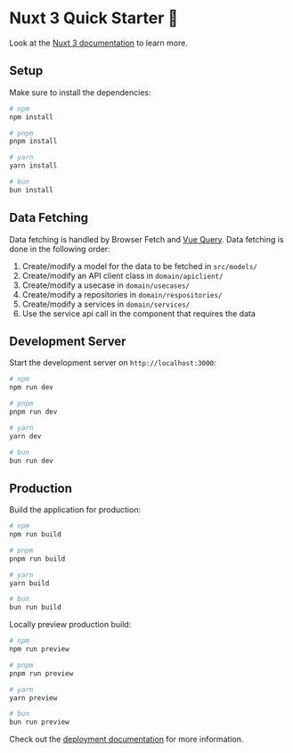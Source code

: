 # Nuxt 3 Quick Starter 🚀

Look at the [Nuxt 3 documentation](https://nuxt.com/docs/getting-started/introduction) to learn more.

## Setup

Make sure to install the dependencies:

```bash
# npm
npm install

# pnpm
pnpm install

# yarn
yarn install

# bun
bun install
```

## Data Fetching

Data fetching is handled by Browser Fetch and [Vue Query](https://tanstack.com/query/latest/docs/vue/overview).
Data fetching is done in the following order:

1. Create/modify a model for the data to be fetched in `src/models/`
2. Create/modify an API client class in `domain/apiclient/`
3. Create/modify a usecase in `domain/usecases/`
4. Create/modify a repositories in `domain/respositories/`
5. Create/modify a services in `domain/services/`
6. Use the service api call in the component that requires the data

## Development Server

Start the development server on `http://localhost:3000`:

```bash
# npm
npm run dev

# pnpm
pnpm run dev

# yarn
yarn dev

# bun
bun run dev
```

## Production

Build the application for production:

```bash
# npm
npm run build

# pnpm
pnpm run build

# yarn
yarn build

# bun
bun run build
```

Locally preview production build:

```bash
# npm
npm run preview

# pnpm
pnpm run preview

# yarn
yarn preview

# bun
bun run preview
```

Check out the [deployment documentation](https://nuxt.com/docs/getting-started/deployment) for more information.
